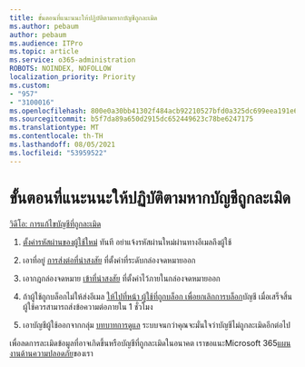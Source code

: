 ```yaml
---
title: ขั้นตอนที่แนะนนะให้ปฏิบัติตามหากบัญชีถูกละเมิด
ms.author: pebaum
author: pebaum
ms.audience: ITPro
ms.topic: article
ms.service: o365-administration
ROBOTS: NOINDEX, NOFOLLOW
localization_priority: Priority
ms.custom:
- "957"
- "3100016"
ms.openlocfilehash: 800e0a30bb41302f484acb92210527bfd0a325dc699eea191e6eb0a3d1d4419f
ms.sourcegitcommit: b5f7da89a650d2915dc652449623c78be6247175
ms.translationtype: MT
ms.contentlocale: th-TH
ms.lasthandoff: 08/05/2021
ms.locfileid: "53959522"
---
```

# <a name="recommended-steps-to-take-if-an-account-is-compromised"></a>ขั้นตอนที่แนะนนะให้ปฏิบัติตามหากบัญชีถูกละเมิด

[วิดีโอ: การแก้ไขบัญชีที่ถูกละเมิด](https://www.microsoft.com/videoplayer/embed/RE2jvOb?pid=ocpVideo0-innerdiv-oneplayer&amp;postJsllMsg=true&amp;maskLevel=20&amp;autoplay=true)
  
1. [ตั้งค่ารหัสผ่านของผู้ใช้ใหม่](https://docs.microsoft.com/microsoft-365/admin/add-users/reset-passwords) ทันที อย่าแจ้งรหัสผ่านใหม่ผ่านทางอีเมลถึงผู้ใช้

2. เอาที่อยู่ [การส่งต่อที่น่าสงสัย](https://docs.microsoft.com/microsoft-365/admin/email/configure-email-forwarding) ที่ตั้งค่าที่ระดับกล่องจดหมายออก

3. เอากฎกล่องจดหมาย [เข้าที่น่าสงสัย](https://support.office.com/article/1433E3A0-7FB0-4999-B536-50E05CB67FED) ที่ตั้งค่าไว้ภายในกล่องจดหมายออก

4. ถ้าผู้ใช้ถูกบล็อกไม่ให้ส่งอีเมล [ให้ไปที่หน้า ผู้ใช้ที่ถูกบล็อก เพื่อยกเลิกการบล็อก](https://protection.office.com/?hash=/restrictedusers)บัญชี เมื่อเสร็จสิ้น ผู้ใช้ควรสามารถส่งข้อความต่อภายใน 1 ชั่วโมง

5. เอาบัญชีผู้ใช้ออกจากกลุ่ม [บทบาทการดูแล](https://docs.microsoft.com/microsoft-365/admin/add-users/assign-admin-roles) ระบบจนกว่าคุณจะมั่นใจว่าบัญชีไม่ถูกละเมิดอีกต่อไป

เพื่อลดการละเมิดข้อมูลที่อาจเกิดขึ้นหรือบัญชีที่ถูกละเมิดในอนาคต เราขอแนะMicrosoft 365[แผนงานด้านความปลอดภัย](https://docs.microsoft.com//office365/securitycompliance/security-roadmap)ของเรา
  